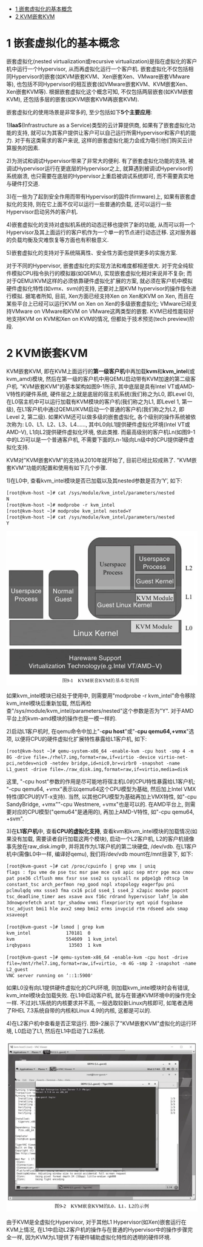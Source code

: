 
<!-- @import "[TOC]" {cmd="toc" depthFrom=1 depthTo=6 orderedList=false} -->

<!-- code_chunk_output -->

- [1 嵌套虚拟化的基本概念](#1-嵌套虚拟化的基本概念)
- [2 KVM嵌套KVM](#2-kvm嵌套kvm)

<!-- /code_chunk_output -->

# 1 嵌套虚拟化的基本概念

嵌套虚拟化(nested virtualization或recursive virtualization)是指在虚拟化的客户机中运行一个Hypervisor, 从而再虚拟化运行一个客户机. 嵌套虚拟化不仅包括相同Hypervisor的嵌套(如KVM嵌套KVM、Xen嵌套Xen、VMware嵌套VMware等), 也包括不同Hypervisor的相互嵌套(如VMware嵌套KVM、KVM嵌套Xen、Xen嵌套KVM等). 根据嵌套虚拟化这个概念可知, 不仅包括两层嵌套(如KVM嵌套KVM), 还包括多层的嵌套(如KVM嵌套KVM再嵌套KVM).

嵌套虚拟化的使用场景是非常多的, 至少包括如下**5个主要应用**:

1)**IaaS**(Infrastructure as a Service)类型的云计算提供商, 如果有了嵌套虚拟化功能的支持, 就可以为其客户提供让客户可以自己运行所需Hypervisor和客户机的能力. 对于有这类需求的客户来说, 这样的嵌套虚拟化能力会成为吸引他们购买云计算服务的因素.

2)为测试和调试Hypervisor带来了非常大的便利. 有了嵌套虚拟化功能的支持, 被调试Hypervisor运行在更底层的Hypervisor之上, 就算遇到被调试Hypervisor的系统崩溃, 也只需要在底层的Hypervisor上重启被调试系统即可, 而不需要真实地与硬件打交道.

3)在一些为了起到安全作用而带有Hypervisor的固件(firmware)上, 如果有嵌套虚拟化的支持, 则在它上面不仅可以运行一些普通的负载, 还可以运行一些Hypervisor启动另外的客户机.

4)嵌套虚拟化的支持对虚拟机系统的动态迁移也提供了新的功能, 从而可以将一个Hypervisor及其上面运行的客户机作为一个单一的节点进行动态迁移. 这对服务器的负载均衡及灾难恢复等方面也有积极意义.

5)嵌套虚拟化的支持对于系统隔离性、安全性方面也提供更多的实施方案.

对于不同的Hypervisor, 嵌套虚拟化的实现方法和难度都相差很大. 对于完全纯软件模拟CPU指令执行的模拟器(如QEMU), 实现嵌套虚拟化相对来说并不复杂; 而对于QEMU/KVM这样的必须依靠硬件虚拟化扩展的方案, 就必须在客户机中模拟硬件虚拟化特性(如vmx、svm)的支持, 还要对上层KVM hypervisor的操作指令进行模拟. 据笔者所知, 目前, Xen方面已经支持Xen on Xen和KVM on Xen, 而且在某些平台上已经可以运行KVM on Xen on Xen的多级嵌套虚拟化; VMware已经支持VMware on VMware和KVM on VMware这两类型的嵌套. KVM已经性能较好地支持KVM on KVM和Xen on KVM的情况, 但都处于技术预览(tech preview)阶段.

# 2 KVM嵌套KVM

KVM嵌套KVM, 即在KVM上面运行的**第一级客户机**中再加载**kvm**和**kvm\_intel**(或kvm\_amd)模块, 然后在第一级的客户机中用QEMU启动带有KVM加速的第二级客户机. "KVM嵌套KVM"的基本架构如图9-1所示, 其中底层是具有Intel VT或AMD-V特性的硬件系统, 硬件层之上就是底层的宿主机系统(我们称之为L0, 即Level 0), 在L0宿主机中可以运行加载有KVM模块的客户机(我们称之为L1, 即Level 1, 第一级), 在L1客户机中通过QEMU/KVM启动一个普通的客户机(我们称之为L2, 即Level 2, 第二级). 如果KVM还可以做多级的嵌套虚拟化, 各个级别的操作系统被依次称为: L0、L1、L2、L3、L4……, 其中L0向L1提供硬件虚拟化环境(Intel VT或AMD-V), L1向L2提供硬件虚拟化环境, 依此类推. 而最高级别的客户机Ln(如图9-1中的L2)可以是一个普通客户机, 不需要下面的Ln\-1级向Ln级中的CPU提供硬件虚拟化支持.

KVM对"KVM嵌套KVM"的支持从2010年就开始了, 目前已经比较成熟了. "KVM嵌套KVM"功能的配置和使用有如下几个步骤.

1)在L0中, 查看kvm\_intel模块是否已加载以及其nested参数是否为‘Y’, 如下:

```
[root@kvm-host ~]# cat /sys/module/kvm_intel/parameters/nested
N
[root@kvm-host ~]# modprobe -r kvm_intel
[root@kvm-host ~]# modprobe kvm_intel nested=Y
[root@kvm-host ~]# cat /sys/module/kvm_intel/parameters/nested
Y
```

![](./images/2019-05-29-16-30-14.png)

如果kvm\_intel模块已经处于使用中, 则需要用"modprobe \-r kvm\_intel"命令移除kvm\_intel模块后重新加载, 然后再检查"/sys/module/kvm\_intel/parameters/nested"这个参数是否为"Y". 对于AMD平台上的kvm\-amd模块的操作也是一模一样的.

2)启动L1客户机时, 在qemu命令中加上"\-**cpu host**"或"\-**cpu qemu64,\+vmx**"选项, 以便将CPU的硬件虚拟化扩展特性暴露给L1客户机, 如下:

```
[root@kvm-host ~]# qemu-system-x86_64 -enable-kvm -cpu host -smp 4 -m 8G -drive file=./rhel7.img,format=raw,if=virtio -device virtio-net-pci,netdev=nic0 -netdev bridge,id=nic0,br=virbr0 -snapshot -name L1_guest -drive file=./raw_disk.img,format=raw,if=virtio,media=disk
```

这里, "\-cpu host"参数的作用是尽可能地将宿主机L0的CPU特性暴露给L1客户机; "\-cpu qemu64, \+vmx"表示以qemu64这个CPU模型为基础, 然后加上Intel VMX特性(即CPU的VT-x支持). 当然, 以其他CPU模型为基础再加上VMX特性, 如"\-cpu SandyBridge, \+vmx""\-cpu Westmere, \+vmx"也是可以的. 在AMD平台上, 则需要对应的CPU模型("qemu64"是通用的), 再加上AMD\-V特性, 如"\-cpu qemu64, \+svm".

3)在**L1客户机**中, 查看**CPU的虚拟化支持**, 查看kvm和kvm\_intel模块的加载情况(如果没有加载, 需要读者自行加载这两个模块), 启动一个L2客户机, L2的客户机镜像事先放在raw\_disk.img中, 并将其作为L1客户机的第二块硬盘, /dev/vdb. 在L1客户机中(需像L0中一样, 编译好qemu), 我们将/dev/vdb mount在/mnt目录下, 如下:

```
[root@kvm-guest ~]# cat /proc/cpuinfo | grep vmx | uniq
flags : fpu vme de pse tsc msr pae mce cx8 apic sep mtrr pge mca cmov pat pse36 clflush mmx fxsr sse sse2 ss syscall nx pdpe1gb rdtscp lm constant_tsc arch_perfmon rep_good nopl xtopology eagerfpu pni pclmulqdq vmx ssse3 fma cx16 pcid sse4_1 sse4_2 x2apic movbe popcnt tsc_deadline_timer aes xsave avx f16c rdrand hypervisor lahf_lm abm 3dnowprefetch arat tpr_shadow vnmi flexpriority ept vpid fsgsbase tsc_adjust bmi1 hle avx2 smep bmi2 erms invpcid rtm rdseed adx smap xsaveopt

[root@kvm-guest ~]# lsmod | grep kvm
kvm_intel             170181  0
kvm                   554609  1 kvm_intel
irqbypass              13503  1 kvm

[root@kvm-guest ~]# qemu-system-x86_64 -enable-kvm -cpu host -drive file=/mnt/rhel7.img,format=raw,if=virtio, -m 4G -smp 2 -snapshot -name L2_guest
VNC server running on ‘::1:5900'
```

如果L0没有向L1提供硬件虚拟化的CPU环境, 则加载kvm_intel模块时会有错误, kvm_intel模块会加载失败. 在L1中启动客户机, 就与在普通KVM环境中的操作完全一样. 不过对L1系统的内核要求并不高, 一般选取较新Linux内核即可, 如笔者选用了RHEL 7.3系统自带的内核和Linux 4.9的内核, 这都是可以的.

4)在L2客户机中查看是否正常运行. 图9\-2展示了"KVM嵌套KVM"虚拟化的运行环境, L0启动了L1, 然后在L1中启动了L2系统.

![](./images/2019-05-29-16-31-25.png)

由于KVM是全虚拟化Hypervisor, 对于其他L1 Hypervisor(如Xen)嵌套运行在KVM上情况, 在L1中启动L2客户机的操作与在普通的Hypervisor中的操作步骤完全一样, 因为KVM为L1提供了有硬件辅助虚拟化特性的透明的硬件环境.
